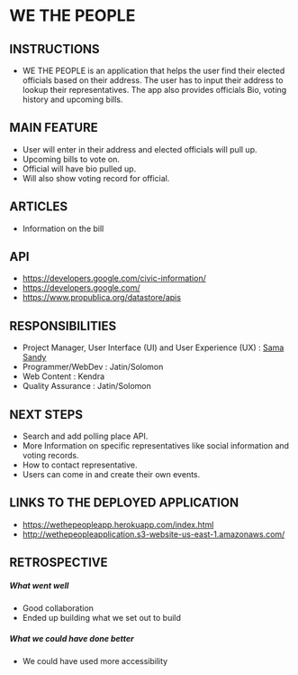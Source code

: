 # WE THE PEOPLE ##

## INSTRUCTIONS ##
* WE THE PEOPLE is an application that helps the user find their elected officials based on their address. The user has to input their address to lookup their representatives. The app also provides officials Bio, voting history and upcoming bills.

## MAIN FEATURE ##

* User will enter in their address and elected officials will pull up.
* Upcoming bills to vote on.
* Official will have bio pulled up.
* Will also show voting record for official.

## ARTICLES ##
* Information on the bill

## API ##
* https://developers.google.com/civic-information/
* https://developers.google.com/
* https://www.propublica.org/datastore/apis

## RESPONSIBILITIES ## 
* Project Manager, User Interface (UI) and User Experience (UX) : <a href="https://github.com/samasandy86">Sama Sandy</a>
* Programmer/WebDev : Jatin/Solomon
* Web Content : Kendra
* Quality Assurance : Jatin/Solomon

## NEXT STEPS ##
* Search and add polling place API.
* More Information on specific representatives like social information and voting records.
* How to contact representative.
* Users can come in and create their own events.

## LINKS TO THE DEPLOYED APPLICATION ##
* https://wethepeopleapp.herokuapp.com/index.html
* http://wethepeopleapplication.s3-website-us-east-1.amazonaws.com/

## RETROSPECTIVE ##
##### What went well #####
* Good collaboration
* Ended up building what we set out to build
##### What we could have done better #####
* We could have used more accessibility 
